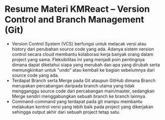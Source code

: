 # Resume Materi KMReact – Version Control and Branch Management (Git)

- Version Control System (VCS) berfungsi untuk melacak versi atau history dari perubahan source code yang ada. Adanya sistem version control secara cloud membantu kolaborasi kerja banyak orang dalam project yang sama. Fleksibilitas ini yang menjadi poin pentingnya dimana dapat diketahui siapa yang merubah dan apa yang dirubah serta memungkinkan untuk “undo” atau kembali ke bagian sebelumnya dari source code yang ada.
- Terdapat Branch serta Merge pada Git ataupun GitHub dimana Branch merupakan percabangan daripada branch utama yang tidak mengganggu source code dari percabangan main/master, sedangkan Merge sendiri menggabungkan sebuah branch ke branch lainnya.
- Command-command yang terdapat pada git mampu membantu melakukan kontrol versi yang lebih baik pada project yang dikerjakan sehingga output akhir dari sebuah project tetap satu.
